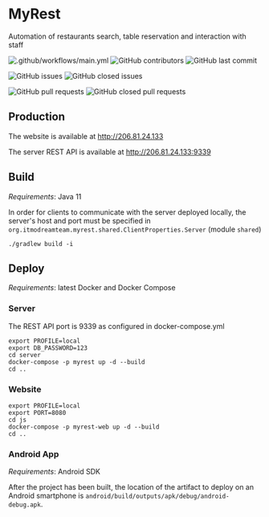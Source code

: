 # MyRest

Automation of restaurants search, table reservation and interaction with staff

![.github/workflows/main.yml](https://github.com/ItmoDreamTeam/MyRest/workflows/.github/workflows/main.yml/badge.svg)
![GitHub contributors](https://img.shields.io/github/contributors/ItmoDreamTeam/MyRest)
![GitHub last commit](https://img.shields.io/github/last-commit/ItmoDreamTeam/MyRest)

![GitHub issues](https://img.shields.io/github/issues/ItmoDreamTeam/MyRest)
![GitHub closed issues](https://img.shields.io/github/issues-closed/ItmoDreamTeam/MyRest)

![GitHub pull requests](https://img.shields.io/github/issues-pr/ItmoDreamTeam/MyRest)
![GitHub closed pull requests](https://img.shields.io/github/issues-pr-closed/ItmoDreamTeam/MyRest)

## Production

The website is available at http://206.81.24.133

The server REST API is available at http://206.81.24.133:9339

## Build

_Requirements_: Java 11

In order for clients to communicate with the server deployed locally, the server's host and port must be specified
in `org.itmodreamteam.myrest.shared.ClientProperties.Server` (module `shared`)

`./gradlew build -i`

## Deploy

_Requirements_: latest Docker and Docker Compose

### Server

The REST API port is 9339 as configured in docker-compose.yml

```shell
export PROFILE=local
export DB_PASSWORD=123
cd server
docker-compose -p myrest up -d --build
cd ..
```

### Website

```shell
export PROFILE=local
export PORT=8080
cd js
docker-compose -p myrest-web up -d --build
cd ..
```

### Android App

_Requirements_: Android SDK

After the project has been built, the location of the artifact to deploy on an Android smartphone
is `android/build/outputs/apk/debug/android-debug.apk`.
